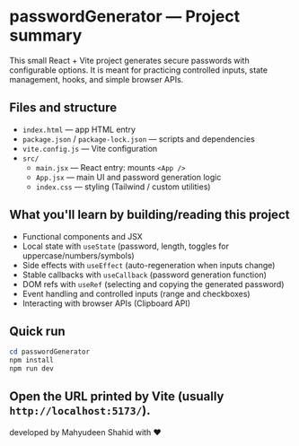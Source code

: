 
# passwordGenerator — Project summary

This small React + Vite project generates secure passwords with configurable options. It is meant for practicing controlled inputs, state management, hooks, and simple browser APIs.

## Files and structure

- `index.html` — app HTML entry
- `package.json` / `package-lock.json` — scripts and dependencies
- `vite.config.js` — Vite configuration
- `src/`
	- `main.jsx` — React entry: mounts `<App />`
	- `App.jsx` — main UI and password generation logic
	- `index.css` — styling (Tailwind / custom utilities)

## What you'll learn by building/reading this project

- Functional components and JSX
- Local state with `useState` (password, length, toggles for uppercase/numbers/symbols)
- Side effects with `useEffect` (auto-regeneration when inputs change)
- Stable callbacks with `useCallback` (password generation function)
- DOM refs with `useRef` (selecting and copying the generated password)
- Event handling and controlled inputs (range and checkboxes)
- Interacting with browser APIs (Clipboard API)

## Quick run

```powershell
cd passwordGenerator
npm install
npm run dev
```

Open the URL printed by Vite (usually `http://localhost:5173/`).
---

developed by Mahyudeen Shahid with ❤